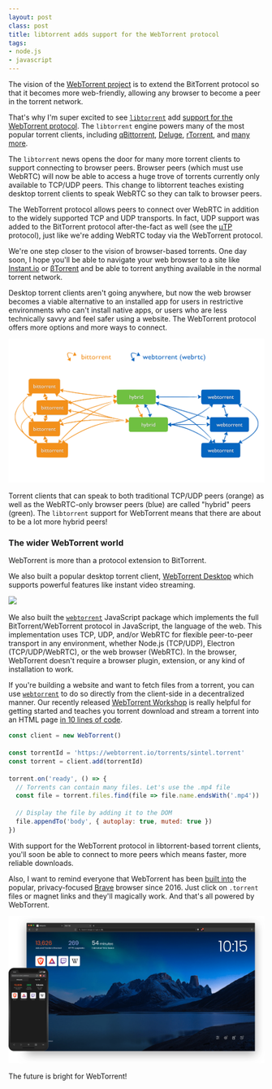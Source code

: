 ```yaml
---
layout: post
class: post
title: libtorrent adds support for the WebTorrent protocol
tags:
- node.js
- javascript
---
```


The vision of the [WebTorrent project](https://webtorrent.io) is to extend the BitTorrent protocol so that it becomes more web-friendly, allowing any browser to become a peer in the torrent network.

That's why I'm super excited to see [`libtorrent`](https://www.libtorrent.org/) add [support for the WebTorrent protocol](https://github.com/arvidn/libtorrent/pull/4123). The `libtorrent` engine powers many of the most popular torrent clients, including [qBittorrent](https://www.qbittorrent.org/), [Deluge](https://deluge-torrent.org/), [rTorrent](https://github.com/rakshasa/rtorrent), and [many more](https://www.libtorrent.org/projects.html).

The `libtorrent` news opens the door for many more torrent clients to support connecting to browser peers. Browser peers (which must use WebRTC) will now be able to access a huge trove of torrents currently only available to TCP/UDP peers. This change to libtorrent teaches existing desktop torrent clients to speak WebRTC so they can talk to browser peers.

The WebTorrent protocol allows peers to connect over WebRTC in addition to the widely supported TCP and UDP transports. In fact, UDP support was added to the BitTorrent protocol after-the-fact as well (see the [μTP](https://en.wikipedia.org/wiki/Micro_Transport_Protocol) protocol), just like we're adding WebRTC today via the WebTorrent protocol.

We're one step closer to the vision of browser-based torrents. One day soon, I hope you'll be able to navigate your web browser to a site like [Instant.io](https://instant.io/) or [βTorrent](https://btorrent.xyz/) and be able to torrent anything available in the normal torrent network.

Desktop torrent clients aren't going anywhere, but now the web browser becomes a viable alternative to an installed app for users in restrictive environments who can't install native apps, or users who are less technically savvy and feel safer using a website. The WebTorrent protocol offers more options and more ways to connect.

[![](/images/webtorrent-network.png)](https://webtorrent.io/faq)

Torrent clients that can speak to both traditional TCP/UDP peers (orange) as well as the WebRTC-only browser peers (blue) are called "hybrid" peers (green). The `libtorrent` support for WebTorrent means that there are about to be a lot more hybrid peers!

### The wider WebTorrent world

WebTorrent is more than a protocol extension to BitTorrent.

We also built a popular desktop torrent client, [WebTorrent Desktop](https://webtorrent.io/desktop) which supports powerful features like instant video streaming.

[![](https://webtorrent.io/img/screenshot-player.png)](https://webtorrent.io/desktop)

We also built the [`webtorrent`](https://github.com/webtorrent/webtorrent) JavaScript package which implements the full BitTorrent/WebTorrent protocol in JavaScript, the language of the web. This implementation uses TCP, UDP, and/or WebRTC for flexible peer-to-peer transport in any environment, whether Node.js (TCP/UDP), Electron (TCP/UDP/WebRTC), or the web browser (WebRTC). In the browser, WebTorrent doesn't require a browser plugin, extension, or any kind of installation to work.

If you're building a website and want to fetch files from a torrent, you can use [`webtorrent`](https://www.npmjs.com/package/webtorrent) to do so directly from the client-side in a decentralized manner. Our recently released [WebTorrent Workshop](https://webtorrent.github.io/workshop/) is really helpful for getting started and teaches you torrent download and stream a torrent into an HTML page [in 10 lines of code](https://codepen.io/ferossity/pen/NWGVZVL?editors=1010).

```js
const client = new WebTorrent()

const torrentId = 'https://webtorrent.io/torrents/sintel.torrent'
const torrent = client.add(torrentId)

torrent.on('ready', () => {
  // Torrents can contain many files. Let's use the .mp4 file
  const file = torrent.files.find(file => file.name.endsWith('.mp4'))

  // Display the file by adding it to the DOM
  file.appendTo('body', { autoplay: true, muted: true })
})
```

With support for the WebTorrent protocol in libtorrent-based torrent clients, you'll soon be able to connect to more peers which means faster, more reliable downloads.

Also, I want to remind everyone that WebTorrent has been [built into](https://support.brave.com/hc/en-us/articles/360035025231-What-extensions-are-built-into-Brave-) the popular, privacy-focused [Brave](https://brave.com) browser since 2016. Just click on `.torrent` files or magnet links and they'll magically work. And that's all powered by WebTorrent.

[![](/images/brave.webp)](https://brave.com)

The future is bright for WebTorrent!
